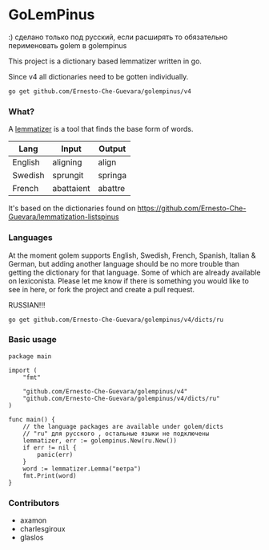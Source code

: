# GoLemPinus
:)
сделано только под русский, если расширять то обязательно перименовать golem в golempinus

This project is a dictionary based lemmatizer written in go. 

Since v4 all dictionaries need to be gotten individually.

```
go get github.com/Ernesto-Che-Guevara/golempinus/v4
```


### What?

A [lemmatizer](https://en.wikipedia.org/wiki/Lemmatisation) is a tool that finds the base form of words.

| Lang    | Input      | Output  |
| ------- | ---------- | ------- |
| English | aligning   | align   |
| Swedish | sprungit   | springa |
| French  | abattaient | abattre |

It's based on the dictionaries found on https://github.com/Ernesto-Che-Guevara/lemmatization-listspinus

### Languages

At the moment golem supports English, Swedish, French, Spanish, Italian & German, but adding another language should be no more trouble than getting the dictionary for that language. Some of which are already available on lexiconista. Please let me know if there is something you would like to see in here, or fork the project and create a pull request.

RUSSIAN!!!
```
go get github.com/Ernesto-Che-Guevara/golempinus/v4/dicts/ru
```


### Basic usage

```golang
package main

import (
	"fmt"

	"github.com/Ernesto-Che-Guevara/golempinus/v4"
	"github.com/Ernesto-Che-Guevara/golempinus/v4/dicts/ru"
)

func main() {
	// the language packages are available under golem/dicts
	// "ru" для русского , остальные языки не подключены 
	lemmatizer, err := golempinus.New(ru.New())
	if err != nil {
		panic(err)
	}
	word := lemmatizer.Lemma("ветра")
	fmt.Print(word)
}
```

### Contributors

- axamon
- charlesgiroux
- glaslos
